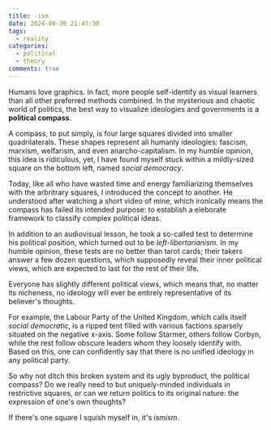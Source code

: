 ```yaml
---
title: -ism
date: 2024-08-30 21:47:30
tags:
  - reality
categories:
  - political
  - theory
comments: true
---
```


Humans love graphics. In fact, more people self-identify as visual learners than all other preferred methods combined. In the mysterious and chaotic world of politics, the best way to visualize ideologies and governments is a **political compass**.

A compass, to put simply, is four large squares divided into smaller quadrilaterals. These shapes represent all humanly ideologies: fascism, marxism, welfarism, and even anarcho-capitalism. In my humble opinion, this idea is ridiculous, yet, I have found myself stuck within a mildly-sized square on the bottom left, named _social democracy_.

Today, like all who have wasted time and energy familiarizing themselves with the arbritrary squares, I introduced the concept to another. He understood after watching a short video of mine, which ironically means the compass has failed its intended purpose: to establish a eleborate framework to classify complex political ideas.

In addition to an audiovisual lesson, he took a so-called test to determine his political position, which turned out to be _left-libertarianism_. In my humble opinion, these tests are no better than tarot cards; their takers answer a few dozen questions, which supposedly reveal their inner political views, which are expected to last for the rest of their life.

Everyone has slightly different political views, which means that, no matter its nicheness, no ideology will ever be entirely representative of its believer's thoughts.

For example, the Labour Party of the United Kingdom, which calls itself _social democratic_, is a ripped tent filled with various factions sparsely situated on the negative x-axis. Some follow Starmer, others follow Corbyn, while the rest follow obscure leaders whom they loosely identify with. Based on this, one can confidently say that there is no unified ideology in any political party.

So why not ditch this broken system and its ugly byproduct, the political compass? Do we really need to but uniquely-minded individuals in restrictive squares, or can we return politics to its original nature: the expression of one's own thoughts?

If there's one square I squish myself in, it's _ismism_.
